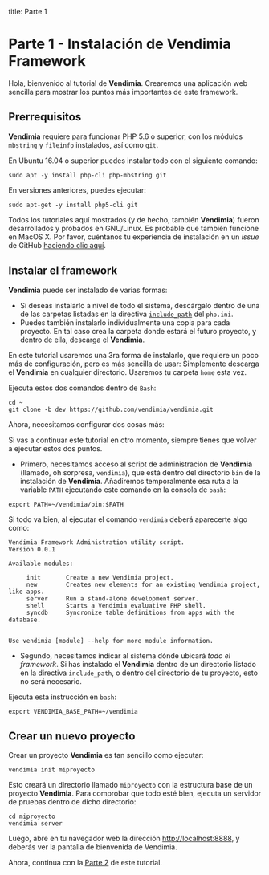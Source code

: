 title: Parte 1

# Parte 1 - Instalación de Vendimia Framework

Hola, bienvenido al tutorial de **Vendimia**. Crearemos una aplicación web sencilla para mostrar los puntos más importantes de este framework.

## Prerrequisitos

**Vendimia** requiere para funcionar PHP 5.6 o superior, con los módulos `mbstring` y `fileinfo` instalados, así como `git`.

En Ubuntu 16.04 o superior puedes instalar todo con el siguiente comando:

``` {data-enlighter-language=bash}
sudo apt -y install php-cli php-mbstring git
```

En versiones anteriores, puedes ejecutar:

``` {data-enlighter-language=bash}
sudo apt-get -y install php5-cli git
```

<div class="notice">Todos los tutoriales aquí mostrados (y de hecho, también <strong>Vendimia</strong>) fueron desarrollados y probados en GNU/Linux. Es probable que también funcione en MacOS X. Por favor, cuéntanos tu experiencia de instalación en un <em>issue</em> de GitHub <a href="https://github.com/vendimia/vendimia/issues" target="_blank">haciendo clic aquí</a>.</div>

## Instalar el framework

**Vendimia** puede ser instalado de varias formas:

* Si deseas instalarlo a nivel de todo el sistema, descárgalo dentro de una de las carpetas listadas en la directiva [`include_path`](http://php.net/manual/en/ini.core.php#ini.include-path) del `php.ini`.
* Puedes también instalarlo individualmente una copia para cada proyecto. En tal caso crea la carpeta donde estará el futuro proyecto, y dentro de ella, descarga el **Vendimia**.

En este tutorial usaremos una 3ra forma de instalarlo, que requiere un poco más de configuración, pero es más sencilla de usar: Simplemente descarga el **Vendimia** en cualquier directorio. Usaremos tu carpeta `home` esta vez.

Ejecuta estos dos comandos dentro de `Bash`:

``` {data-enlighter-language=bash}
cd ~
git clone -b dev https://github.com/vendimia/vendimia.git
```

Ahora, necesitamos configurar dos cosas más:

<div class="notice">Si vas a continuar este tutorial en otro momento, siempre tienes que volver a ejecutar estos dos puntos.</div>

* Primero, necesitamos acceso al script de administración de **Vendimia** (llamado, oh sorpresa, `vendimia`), que está dentro del directorio `bin` de la instalación de **Vendimia**. Añadiremos temporalmente esa ruta a la variable `PATH` ejecutando este comando en la consola de `bash`:

``` {data-enlighter-language=bash}
export PATH=~/vendimia/bin:$PATH
```

Si todo va bien, al ejecutar el comando `vendimia` deberá aparecerte algo como:

``` 
Vendimia Framework Administration utility script.
Version 0.0.1

Available modules:

     init       Create a new Vendimia project.
     new        Creates new elements for an existing Vendimia project, like apps.
     server     Run a stand-alone development server.
     shell      Starts a Vendimia evaluative PHP shell.
     syncdb     Syncronize table definitions from apps with the database.


Use vendimia [module] --help for more module information.
```

* Segundo, necesitamos indicar al sistema dónde ubicará _todo el framework_. Si has instalado el **Vendimia** dentro de un directorio listado en la directiva `include_path`, o dentro del directorio de tu proyecto, esto no será necesario.

Ejecuta esta instrucción en `bash`:

```
export VENDIMIA_BASE_PATH=~/vendimia
```

## Crear un nuevo proyecto

Crear un proyecto **Vendimia** es tan sencillo como ejecutar:

``` {data-enlighter-language=bash}
vendimia init miproyecto
```

Esto creará un directorio llamado `miproyecto` con la estructura base de un proyecto **Vendimia**. Para comprobar que todo esté bien, ejecuta un servidor de pruebas dentro de dicho directorio:

``` {data-enlighter-language=bash}
cd miproyecto
vendimia server
```

Luego, abre en tu navegador web la dirección [http://localhost:8888](http://localhost:8888), y deberás ver la pantalla de bienvenida de Vendimia. 

Ahora, continua con la [Parte 2](tutorial/part-2) de este tutorial.
